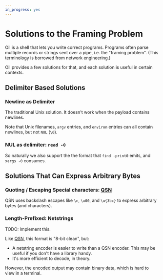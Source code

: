 ```yaml
---
in_progress: yes
---
```


Solutions to the Framing Problem
================================

Oil is a shell that lets you write correct programs.  Programs often parse
multiple records or strings sent over a pipe, i.e. the "framing problem".
(This terminology is borrowed from network engineering.)

Oil provides a few solutions for that, and each solution is useful in certain
contexts.

<div id="toc">
</div>

## Delimiter Based Solutions

### Newline as Delimiter

The traditional Unix solution.  It doesn't work when the payload contains
newlines.

Note that Unix filenames, `argv` entries, and `environ` entries can all
contain newlines, but not `NUL` (`\0`).

### NUL as delimiter: `read -0`

So naturally we also support the the format that `find -print0` emits, and
`xargs -0` consumes.

## Solutions That Can Express Arbitrary Bytes

### Quoting / Escaping Special characters: [QSN][]

QSN uses backslash escapes like `\n`, `\x00`, and `\u{3bc}` to express
arbitrary bytes (and characters).

### Length-Prefixed: Netstrings

TODO: Implement this.

Like [QSN][], this format is "8-bit clean", but:

- A netstring encoder is easier to write than a QSN encoder.  This may be
  useful if you don't have a library handy.
- It's more efficient to decode, in theory.

However, the encoded output may contain binary data, which is hard to view in a
terminal.

[QSN]: qsn.html


